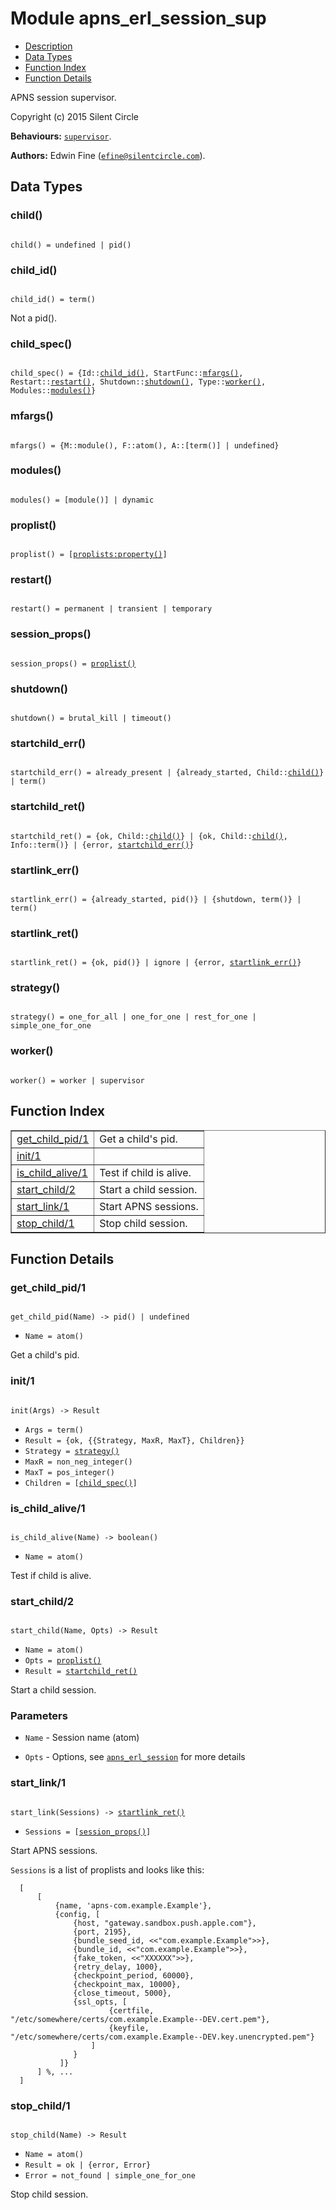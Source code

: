 

# Module apns_erl_session_sup #
* [Description](#description)
* [Data Types](#types)
* [Function Index](#index)
* [Function Details](#functions)

APNS session supervisor.

Copyright (c) 2015 Silent Circle

__Behaviours:__ [`supervisor`](supervisor.md).

__Authors:__ Edwin Fine ([`efine@silentcircle.com`](mailto:efine@silentcircle.com)).

<a name="types"></a>

## Data Types ##




### <a name="type-child">child()</a> ###


<pre><code>
child() = undefined | pid()
</code></pre>




### <a name="type-child_id">child_id()</a> ###


<pre><code>
child_id() = term()
</code></pre>

Not a pid().



### <a name="type-child_spec">child_spec()</a> ###


<pre><code>
child_spec() = {Id::<a href="#type-child_id">child_id()</a>, StartFunc::<a href="#type-mfargs">mfargs()</a>, Restart::<a href="#type-restart">restart()</a>, Shutdown::<a href="#type-shutdown">shutdown()</a>, Type::<a href="#type-worker">worker()</a>, Modules::<a href="#type-modules">modules()</a>}
</code></pre>




### <a name="type-mfargs">mfargs()</a> ###


<pre><code>
mfargs() = {M::module(), F::atom(), A::[term()] | undefined}
</code></pre>




### <a name="type-modules">modules()</a> ###


<pre><code>
modules() = [module()] | dynamic
</code></pre>




### <a name="type-proplist">proplist()</a> ###


<pre><code>
proplist() = [<a href="proplists.md#type-property">proplists:property()</a>]
</code></pre>




### <a name="type-restart">restart()</a> ###


<pre><code>
restart() = permanent | transient | temporary
</code></pre>




### <a name="type-session_props">session_props()</a> ###


<pre><code>
session_props() = <a href="#type-proplist">proplist()</a>
</code></pre>




### <a name="type-shutdown">shutdown()</a> ###


<pre><code>
shutdown() = brutal_kill | timeout()
</code></pre>




### <a name="type-startchild_err">startchild_err()</a> ###


<pre><code>
startchild_err() = already_present | {already_started, Child::<a href="#type-child">child()</a>} | term()
</code></pre>




### <a name="type-startchild_ret">startchild_ret()</a> ###


<pre><code>
startchild_ret() = {ok, Child::<a href="#type-child">child()</a>} | {ok, Child::<a href="#type-child">child()</a>, Info::term()} | {error, <a href="#type-startchild_err">startchild_err()</a>}
</code></pre>




### <a name="type-startlink_err">startlink_err()</a> ###


<pre><code>
startlink_err() = {already_started, pid()} | {shutdown, term()} | term()
</code></pre>




### <a name="type-startlink_ret">startlink_ret()</a> ###


<pre><code>
startlink_ret() = {ok, pid()} | ignore | {error, <a href="#type-startlink_err">startlink_err()</a>}
</code></pre>




### <a name="type-strategy">strategy()</a> ###


<pre><code>
strategy() = one_for_all | one_for_one | rest_for_one | simple_one_for_one
</code></pre>




### <a name="type-worker">worker()</a> ###


<pre><code>
worker() = worker | supervisor
</code></pre>

<a name="index"></a>

## Function Index ##


<table width="100%" border="1" cellspacing="0" cellpadding="2" summary="function index"><tr><td valign="top"><a href="#get_child_pid-1">get_child_pid/1</a></td><td>Get a child's pid.</td></tr><tr><td valign="top"><a href="#init-1">init/1</a></td><td></td></tr><tr><td valign="top"><a href="#is_child_alive-1">is_child_alive/1</a></td><td>Test if child is alive.</td></tr><tr><td valign="top"><a href="#start_child-2">start_child/2</a></td><td>Start a child session.</td></tr><tr><td valign="top"><a href="#start_link-1">start_link/1</a></td><td>Start APNS sessions.</td></tr><tr><td valign="top"><a href="#stop_child-1">stop_child/1</a></td><td>Stop child session.</td></tr></table>


<a name="functions"></a>

## Function Details ##

<a name="get_child_pid-1"></a>

### get_child_pid/1 ###

<pre><code>
get_child_pid(Name) -&gt; pid() | undefined
</code></pre>

<ul class="definitions"><li><code>Name = atom()</code></li></ul>

Get a child's pid.

<a name="init-1"></a>

### init/1 ###

<pre><code>
init(Args) -&gt; Result
</code></pre>

<ul class="definitions"><li><code>Args = term()</code></li><li><code>Result = {ok, {{Strategy, MaxR, MaxT}, Children}}</code></li><li><code>Strategy = <a href="#type-strategy">strategy()</a></code></li><li><code>MaxR = non_neg_integer()</code></li><li><code>MaxT = pos_integer()</code></li><li><code>Children = [<a href="#type-child_spec">child_spec()</a>]</code></li></ul>

<a name="is_child_alive-1"></a>

### is_child_alive/1 ###

<pre><code>
is_child_alive(Name) -&gt; boolean()
</code></pre>

<ul class="definitions"><li><code>Name = atom()</code></li></ul>

Test if child is alive.

<a name="start_child-2"></a>

### start_child/2 ###

<pre><code>
start_child(Name, Opts) -&gt; Result
</code></pre>

<ul class="definitions"><li><code>Name = atom()</code></li><li><code>Opts = <a href="#type-proplist">proplist()</a></code></li><li><code>Result = <a href="#type-startchild_ret">startchild_ret()</a></code></li></ul>

Start a child session.


### <a name="Parameters">Parameters</a> ###

* `Name` - Session name (atom)

* `Opts` - Options, see [`apns_erl_session`](apns_erl_session.md) for more details



<a name="start_link-1"></a>

### start_link/1 ###

<pre><code>
start_link(Sessions) -&gt; <a href="#type-startlink_ret">startlink_ret()</a>
</code></pre>

<ul class="definitions"><li><code>Sessions = [<a href="#type-session_props">session_props()</a>]</code></li></ul>

Start APNS sessions.

`Sessions` is a list of proplists and looks like this:

```
  [
      [
          {name, 'apns-com.example.Example'},
          {config, [
              {host, "gateway.sandbox.push.apple.com"},
              {port, 2195},
              {bundle_seed_id, <<"com.example.Example">>},
              {bundle_id, <<"com.example.Example">>},
              {fake_token, <<"XXXXXX">>},
              {retry_delay, 1000},
              {checkpoint_period, 60000},
              {checkpoint_max, 10000},
              {close_timeout, 5000},
              {ssl_opts, [
                      {certfile, "/etc/somewhere/certs/com.example.Example--DEV.cert.pem"},
                      {keyfile, "/etc/somewhere/certs/com.example.Example--DEV.key.unencrypted.pem"}
                  ]
              }
           ]}
      ] %, ...
  ]
```


<a name="stop_child-1"></a>

### stop_child/1 ###

<pre><code>
stop_child(Name) -&gt; Result
</code></pre>

<ul class="definitions"><li><code>Name = atom()</code></li><li><code>Result = ok | {error, Error}</code></li><li><code>Error = not_found | simple_one_for_one</code></li></ul>

Stop child session.

